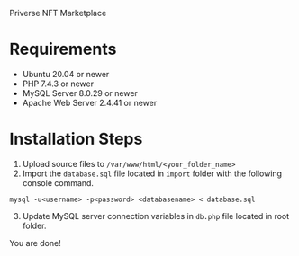 Priverse NFT Marketplace
 
# Requirements
 - Ubuntu 20.04 or newer 
 - PHP 7.4.3 or newer
 - MySQL Server 8.0.29 or newer
 - Apache Web Server 2.4.41 or newer

# Installation Steps
1. Upload source files to `/var/www/html/<your_folder_name>`
2. Import the `database.sql` file located in `import` folder with the following console command.

```mysql -u<username> -p<password> <databasename> < database.sql```

3. Update MySQL server connection variables in `db.php` file located in root folder.

You are done!
